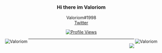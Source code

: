 <h3 align=center>Hi there im Valoriom</h3>
 <p align=center>
    Valoriom#1998
    </br>
    <a href="https://twitter.com/Valoriom04">Twitter</a>
    </br>
  </p>

<a href="https://github.com/ValoriomMX">
  <p align="center">
    <img src="https://komarev.com/ghpvc/?username=ValoriomMX" alt="Profile Views">
  </p>
</a>

<p><img align="left" src="https://github-readme-stats.vercel.app/api?username=ValoriomMX&show_icons=true&text_color=ED39DC&bg_color=181818&title_color=3EDAFF&icon_color=ffffff" alt="Valoriom" /></p>

<p></p>

<img align="right" src="https://github-readme-stats.vercel.app/api/top-langs/?username=ValoriomMX&show_icons=true&text_color=ED39DC&bg_color=181818&title_color=3EDAFF&icon_color=ffffff" alt="Valoriom" />

---

<a href="https://discord.com/users/173092194469675008">
  <img src="https://lanyard-profile-readme.vercel.app/api/173092194469675008?hideTimestamp=true&idleMessage=doing%20absolutely%20nothing." align="right" />
</a>
